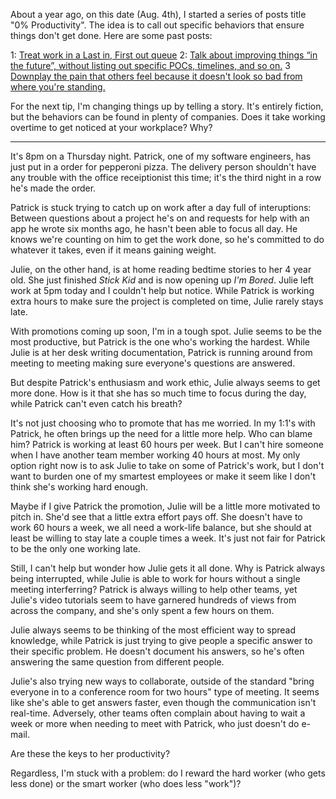 About a year ago, on this date (Aug. 4th), I started a series of posts title "0% Productivity". The idea is to call out specific behaviors that ensure things don't get done. Here are some past posts:

1: [Treat work in a Last in, First out queue](http://blog.kevinlamping.com/0-productivity-how-you-can-get-the-most-uselessness/)
2: [Talk about improving things “in the future”, without listing out specific POCs, timelines, and so on.](http://blog.kevinlamping.com/0-productivity-talk-about-improving-things-in-the/)
3 [Downplay the pain that others feel because it doesn't look so bad from where you're standing.](http://blog.kevinlamping.com/0-productivity-tip-3-downplay-the-pain-that-others/)

For the next tip, I'm changing things up by telling a story. It's entirely fiction, but the behaviors can be found in plenty of companies. Does it take working overtime to get noticed at your workplace? Why?

---

It's 8pm on a Thursday night. Patrick, one of my software engineers, has just put in a order for pepperoni pizza. The delivery person shouldn't have any trouble with the office receiptionist this time; it's the third night in a row he's made the order.

Patrick is stuck trying to catch up on work after a day full of interuptions: Between questions about a project he's on and requests for help with an app he wrote six months ago, he hasn't been able to focus all day. He knows we're counting on him to get the work done, so he's committed to do whatever it takes, even if it means gaining weight.

Julie, on the other hand, is at home reading bedtime stories to her 4 year old. She just finished *Stick Kid* and is now opening up *I'm Bored*. Julie left work at 5pm today and I couldn't help but notice. While Patrick is working extra hours to make sure the project is completed on time, Julie rarely stays late.

With promotions coming up soon, I'm in a tough spot. Julie seems to be the most productive, but Patrick is the one who's working the hardest. While Julie is at her desk writing documentation, Patrick is running around from meeting to meeting making sure everyone's questions are answered.

But despite Patrick's enthusiasm and work ethic, Julie always seems to get more done. How is it that she has so much time to focus during the day, while Patrick can't even catch his breath?

It's not just choosing who to promote that has me worried. In my 1:1's with Patrick, he often brings up the need for a little more help. Who can blame him? Patrick is working at least 60 hours per week. But I can't hire someone when I have another team member working 40 hours at most. My only option right now is to ask Julie to take on some of Patrick's work, but I don't want to burden one of my smartest employees or make it seem like I don't think she's working hard enough.

Maybe if I give Patrick the promotion, Julie will be a little more motivated to pitch in. She'd see that a little extra effort pays off. She doesn't have to work 60 hours a week, we all need a work-life balance, but she should at least be willing to stay late a couple times a week. It's just not fair for Patrick to be the only one working late.

Still, I can't help but wonder how Julie gets it all done. Why is Patrick always being interrupted, while Julie is able to work for hours without a single meeting interferring? Patrick is always willing to help other teams, yet Julie's video tutorials seem to have garnered hundreds of views from across the company, and she's only spent a few hours on them.

Julie always seems to be thinking of the most efficient way to spread knowledge, while Patrick is just trying to give people a specific answer to their specific problem. He doesn't document his answers, so he's often answering the same question from different people.

Julie's also trying new ways to collaborate, outside of the standard "bring everyone in to a conference room for two hours" type of meeting. It seems like she's able to get answers faster, even though the communication isn't real-time. Adversely, other teams often complain about having to wait a week or more when needing to meet with Patrick, who just doesn't do e-mail.

Are these the keys to her productivity?

Regardless, I'm stuck with a problem: do I reward the hard worker (who gets less done) or the smart worker (who does less "work")?